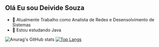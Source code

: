 ## Olá Eu sou Deivide Souza


- 🔭 Atualmente Trabalho como Analista de Redes e Desensolvimento de Sistemas
- 🌱 Estou estudando Java


![Anurag's GitHub stats](https://github-readme-stats.vercel.app/api?username=Deividesouza&count_private=true_icons=true&theme=dracula)  [![Top Langs](https://github-readme-stats.vercel.app/api/top-langs/?username=Deividesouza&layout=compact)](https://github.com/Deividesouza/github-readme-stats)

 
